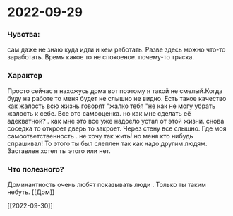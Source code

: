 # 2022-09-29
### Чувства:
сам даже не знаю куда идти и кем работать. Разве здесь можно что-то заработать. Время какое  то не спокоеное. почему-то тряска. 

### Xарактер
Просто сейчас я нахожусь дома вот поэтому я такой не смелый.Когда буду на работе то меня будет не слышно не видно.
Есть такое качество как жалость всю жизнь говорят "жалко тебя "не как не могу убрать жалость к себе. Все это самооценка. но как мне сделать её адекватной? .
как мне это все уже надоело устал от этой жизни. снова соседка то откроет дверь то закроет. Через стену все слышно. Где моя самоответственность . не хочу так жить! но меня кто нибудь спрашивал! То этого ты был слеплен так как надо другим людям. Заставлен хотел ты этого или нет.
### Что полезного?
Доминантность очень любят показывать люди . Только ты таким небуть.
[[Дом]]

[[2022-09-30]]